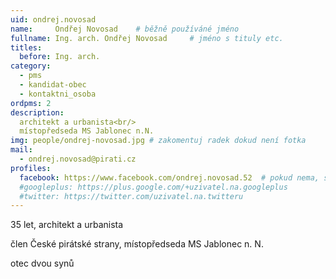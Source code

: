 ```yaml
---
uid: ondrej.novosad
name:     Ondřej Novosad   	# běžně používáné jméno
fullname: Ing. arch. Ondřej Novosad   	# jméno s tituly etc.
titles:
  before: Ing. arch.
category:
  - pms
  - kandidat-obec
  - kontaktni_osoba
ordpms: 2
description: 
  architekt a urbanista<br/>
  místopředseda MS Jablonec n.N.
img: people/ondrej-novosad.jpg # zakomentuj radek dokud není fotka
mail:
  - ondrej.novosad@pirati.cz
profiles:
  facebook: https://www.facebook.com/ondrej.novosad.52  # pokud nema, staci smazat tuto radku
  #googleplus: https://plus.google.com/+uzivatel.na.googleplus
  #twitter: https://twitter.com/uzivatel.na.twitteru
---
```


35 let, architekt a urbanista

člen České pirátské strany, místopředseda MS Jablonec n. N.

otec dvou synů